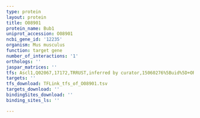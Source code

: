 ```yaml
---
type: protein
layout: protein
title: O08901
protein_name: Bub1
uniprot_accession: O08901
ncbi_gene_id: '12235'
organism: Mus musculus
function: target gene
number_of_interactions: '1'
orthologs: ''
jaspar_matrices: ''
tfs: Ascl1,Q02067,17172,TRRUST,inferred by curator,15060276%5Buid%5D+OR+29087512%5Buid%5D,Yes
targets: ''
tfs_download: TFLink_tfs_of_O08901.tsv
targets_download: ''
bindingSites_download: ''
binding_sites_ls: ''

---
```

